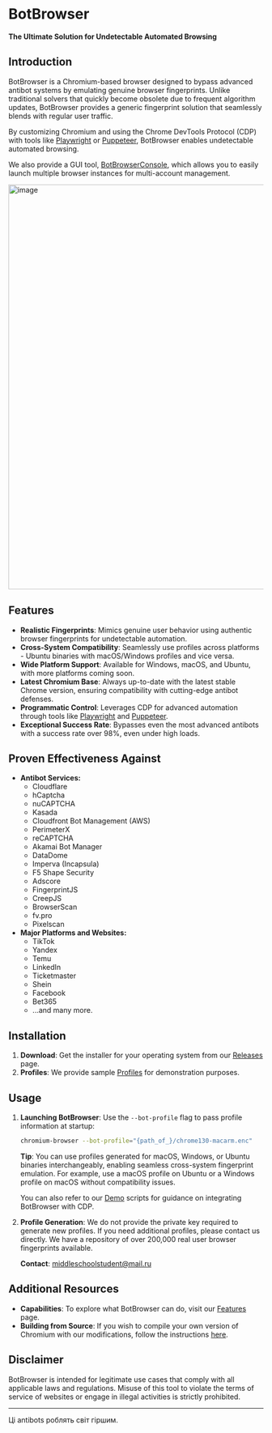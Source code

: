 # BotBrowser

**The Ultimate Solution for Undetectable Automated Browsing**

## Introduction

BotBrowser is a Chromium-based browser designed to bypass advanced antibot systems by emulating genuine browser fingerprints. Unlike traditional solvers that quickly become obsolete due to frequent algorithm updates, BotBrowser provides a generic fingerprint solution that seamlessly blends with regular user traffic.

By customizing Chromium and using the Chrome DevTools Protocol (CDP) with tools like [Playwright](demo/playwright) or [Puppeteer](demo/puppeteer), BotBrowser enables undetectable automated browsing.

We also provide a GUI tool, [BotBrowserConsole](https://github.com/MiddleSchoolStudent/BotBrowser-Console), which allows you to easily launch multiple browser instances for multi-account management.

<img width="800" alt="image" src="https://github.com/user-attachments/assets/85431c84-95bc-43ff-997d-639ecfc2d7b7">

## Features

- **Realistic Fingerprints**: Mimics genuine user behavior using authentic browser fingerprints for undetectable automation.
- **Cross-System Compatibility**: Seamlessly use profiles across platforms - Ubuntu binaries with macOS/Windows profiles and vice versa.
- **Wide Platform Support**: Available for Windows, macOS, and Ubuntu, with more platforms coming soon.
- **Latest Chromium Base**: Always up-to-date with the latest stable Chrome version, ensuring compatibility with cutting-edge antibot defenses.
- **Programmatic Control**: Leverages CDP for advanced automation through tools like [Playwright](demo/playwright) and [Puppeteer](demo/puppeteer).
- **Exceptional Success Rate**: Bypasses even the most advanced antibots with a success rate over 98%, even under high loads.

## Proven Effectiveness Against

- **Antibot Services:**
  - Cloudflare
  - hCaptcha
  - nuCAPTCHA
  - Kasada
  - Cloudfront Bot Management (AWS)
  - PerimeterX
  - reCAPTCHA
  - Akamai Bot Manager
  - DataDome
  - Imperva (Incapsula)
  - F5 Shape Security
  - Adscore
  - FingerprintJS
  - CreepJS
  - BrowserScan
  - fv.pro
  - Pixelscan
- **Major Platforms and Websites:**
  - TikTok
  - Yandex
  - Temu
  - LinkedIn
  - Ticketmaster
  - Shein
  - Facebook
  - Bet365
  - ...and many more.

## Installation

1. **Download**: Get the installer for your operating system from our [Releases](https://github.com/MiddleSchoolStudent/BotBrowser/releases) page.
2. **Profiles**: We provide sample [Profiles](profiles) for demonstration purposes.

## Usage

1. **Launching BotBrowser**: Use the `--bot-profile` flag to pass profile information at startup:

   ```bash
   chromium-browser --bot-profile="{path_of_}/chrome130-macarm.enc"
   ```

    **Tip**: You can use profiles generated for macOS, Windows, or Ubuntu binaries interchangeably, enabling seamless cross-system fingerprint emulation. For example, use a macOS profile on Ubuntu or a Windows profile on macOS without compatibility issues.

    You can also refer to our [Demo](demo) scripts for guidance on integrating BotBrowser with CDP.

2. **Profile Generation**: We do not provide the private key required to generate new profiles. If you need additional profiles, please contact us directly. We have a repository of over 200,000 real user browser fingerprints available.

    **Contact**: middleschoolstudent@mail.ru

## Additional Resources

- **Capabilities**: To explore what BotBrowser can do, visit our [Features](profiles#features) page.
- **Building from Source**: If you wish to compile your own version of Chromium with our modifications, follow the instructions [here](build).

## Disclaimer

BotBrowser is intended for legitimate use cases that comply with all applicable laws and regulations. Misuse of this tool to violate the terms of service of websites or engage in illegal activities is strictly prohibited.

---

Ці antibots роблять світ гіршим.

